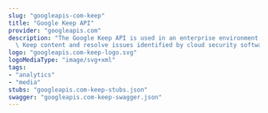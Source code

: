 ```yaml
---
slug: "googleapis-com-keep"
title: "Google Keep API"
provider: "googleapis.com"
description: "The Google Keep API is used in an enterprise environment to manage Google\
  \ Keep content and resolve issues identified by cloud security software."
logo: "googleapis.com-keep-logo.svg"
logoMediaType: "image/svg+xml"
tags:
- "analytics"
- "media"
stubs: "googleapis.com-keep-stubs.json"
swagger: "googleapis.com-keep-swagger.json"
---
```

